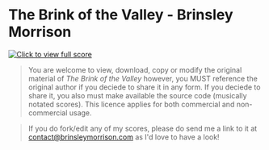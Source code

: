 # The Brink of the Valley - Brinsley Morrison

[![Click to view full score](https://user-images.githubusercontent.com/36922985/191542490-8f7f10a3-4b5f-4362-b41a-661330d9594e.png)](/The-Brink-of-the-Valley.pdf)

> You are welcome to view, download, copy or modify the original material of *The Brink of the Valley* however, you MUST reference the original author if you deciede to share it in any form. If you deciede to share it, you also must make available the source code (musically notated scores). This licence applies for both commercial and non-commercial usage.

> If you do fork/edit any of my scores, please do send me a link to it at contact@brinsleymorrison.com as I'd love to have a look!
